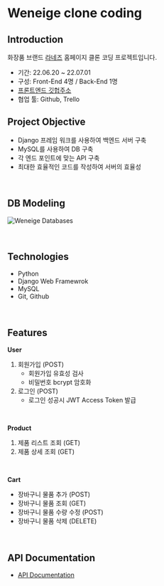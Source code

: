 # Weneige clone coding


## Introduction
화장품 브랜드 [라네즈](https://www.laneige.com/kr/ko/index.html) 홈페이지 클론 코딩 프로젝트입니다.

- 기간: 22.06.20 ~ 22.07.01
- 구성: Front-End 4명 / Back-End 1명
- [프론트엔드 깃헙주소](https://github.com/wecode-bootcamp-korea/34-1st-Weneige-frontend)
- 협업 툴: Github, Trello


## Project Objective
- Django 프레임 워크를 사용하여 백엔드 서버 구축
- MySQL를 사용하여 DB 구축
- 각 엔드 포인트에 맞는 API 구축
- 최대한 효율적인 코드를 작성하여 서버의 효율성 

</br>

## DB Modeling
![Weneige Databases](https://user-images.githubusercontent.com/65996045/176852990-e00b919e-19dc-4e00-b53d-57f949de2a9a.png)

</br>

## Technologies
- Python
- Django Web Framewrok
- MySQL
- Git, Github

</br>

## Features
**User**
1. 회원가입 (POST)
    - 회원가입 유효성 검사
    - 비밀번호 bcrypt 암호화
2. 로그인 (POST)
    - 로그인 성공시 JWT Access Token 발급

</br>

**Product**
1. 제품 리스트 조회 (GET)
2. 제품 상세 조회 (GET)

</br>

**Cart**
- 장바구니 물품 추가 (POST)
- 장바구니 물품 조회 (GET)
- 장바구니 물품 수량 수정 (POST)
- 장바구니 물품 삭제 (DELETE)

</br>

## API Documentation
- [API Documentation](https://velog.io/@chaduri7913/Weneige-%ED%86%B5%EC%8B%A0-%EC%9A%94%EC%B2%AD-%EC%96%91%EC%8B%9D)
